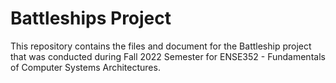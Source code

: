 # Battleships Project
This repository contains the files and document for the Battleship project that was conducted during Fall 2022 Semester for ENSE352 - Fundamentals of Computer Systems Architectures.
